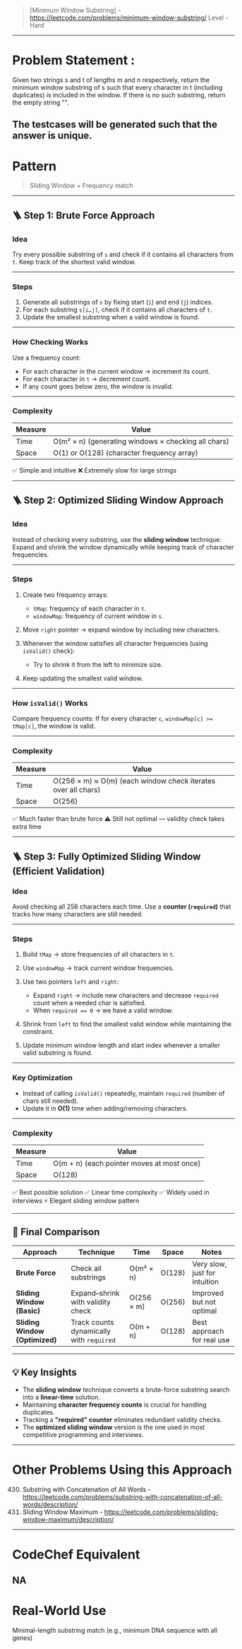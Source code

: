 > [Minimum Window Substring] - https://leetcode.com/problems/minimum-window-substring/
> Level - Hard
--------------------------------------------------------------------------------------------------------------------------------------
# Problem Statement : 

Given two strings s and t of lengths m and n respectively, return the minimum window substring of s such that every character in t (including duplicates) is included in the window. If there is no such substring, return the empty string "".

The testcases will be generated such that the answer is unique.
--------------------------------------------------------------------------------------------------------------------------------------
# Pattern
> Sliding Window + Frequency match
--------------------------------------------------------------------------------------------------------------------------------------
## 🪜 Step 1: Brute Force Approach

### **Idea**

Try every possible substring of `s` and check if it contains all characters from `t`.
Keep track of the shortest valid window.

---

### **Steps**

1. Generate all substrings of `s` by fixing start (`i`) and end (`j`) indices.
2. For each substring `s[i…j]`, check if it contains all characters of `t`.
3. Update the smallest substring when a valid window is found.

---

### **How Checking Works**

Use a frequency count:

* For each character in the current window → increment its count.
* For each character in `t` → decrement count.
* If any count goes below zero, the window is invalid.

---

### **Complexity**

| Measure | Value                                               |
| ------- | --------------------------------------------------- |
| Time    | O(m² × n) (generating windows × checking all chars) |
| Space   | O(1) or O(128) (character frequency array)          |

✅ Simple and intuitive
❌ Extremely slow for large strings

---

## 🪜 Step 2: Optimized Sliding Window Approach

### **Idea**

Instead of checking every substring, use the **sliding window** technique:
Expand and shrink the window dynamically while keeping track of character frequencies.

---

### **Steps**

1. Create two frequency arrays:

   * `tMap`: frequency of each character in `t`.
   * `windowMap`: frequency of current window in `s`.
2. Move `right` pointer → expand window by including new characters.
3. Whenever the window satisfies all character frequencies (using `isValid()` check):

   * Try to shrink it from the left to minimize size.
4. Keep updating the smallest valid window.

---

### **How `isValid()` Works**

Compare frequency counts:
If for every character `c`, `windowMap[c] >= tMap[c]`, the window is valid.

---

### **Complexity**

| Measure | Value                                                         |
| ------- | ------------------------------------------------------------- |
| Time    | O(256 × m) ≈ O(m) (each window check iterates over all chars) |
| Space   | O(256)                                                        |

✅ Much faster than brute force
⚠️ Still not optimal — validity check takes extra time

---

## 🪜 Step 3: Fully Optimized Sliding Window (Efficient Validation)

### **Idea**

Avoid checking all 256 characters each time.
Use a **counter (`required`)** that tracks how many characters are still needed.

---

### **Steps**

1. Build `tMap` → store frequencies of all characters in `t`.
2. Use `windowMap` → track current window frequencies.
3. Use two pointers `left` and `right`:

   * Expand `right` → include new characters and decrease `required` count when a needed char is satisfied.
   * When `required == 0` → we have a valid window.
4. Shrink from `left` to find the smallest valid window while maintaining the constraint.
5. Update minimum window length and start index whenever a smaller valid substring is found.

---

### **Key Optimization**

* Instead of calling `isValid()` repeatedly, maintain `required` (number of chars still needed).
* Update it in **O(1)** time when adding/removing characters.

---

### **Complexity**

| Measure | Value                                      |
| ------- | ------------------------------------------ |
| Time    | O(m + n) (each pointer moves at most once) |
| Space   | O(128)                                     |

✅ Best possible solution
✅ Linear time complexity
✅ Widely used in interviews
⚡ Elegant sliding window pattern

---

## 🧾 Final Comparison

| Approach                       | Technique                                | Time       | Space  | Notes                         |
| ------------------------------ | ---------------------------------------- | ---------- | ------ | ----------------------------- |
| **Brute Force**                | Check all substrings                     | O(m² × n)  | O(128) | Very slow, just for intuition |
| **Sliding Window (Basic)**     | Expand–shrink with validity check        | O(256 × m) | O(256) | Improved but not optimal      |
| **Sliding Window (Optimized)** | Track counts dynamically with `required` | O(m + n)   | O(128) | Best approach for real use    |

---

## 💡 Key Insights

* The **sliding window** technique converts a brute-force substring search into a **linear-time** solution.
* Maintaining **character frequency counts** is crucial for handling duplicates.
* Tracking a **"required" counter** eliminates redundant validity checks.
* The **optimized sliding window** version is the one used in most competitive programming and interviews.

--------------------------------------------------------------------------------------------------------------------------------------
# Other Problems Using this Approach
430. Substring with Concatenation of All Words - https://leetcode.com/problems/substring-with-concatenation-of-all-words/description/
239. Sliding Window Maximum - https://leetcode.com/problems/sliding-window-maximum/description/
--------------------------------------------------------------------------------------------------------------------------------------
# CodeChef Equivalent
NA
--------------------------------------------------------------------------------------------------------------------------------------
# Real-World Use
Minimal-length substring match (e.g., minimum DNA sequence with all genes)
